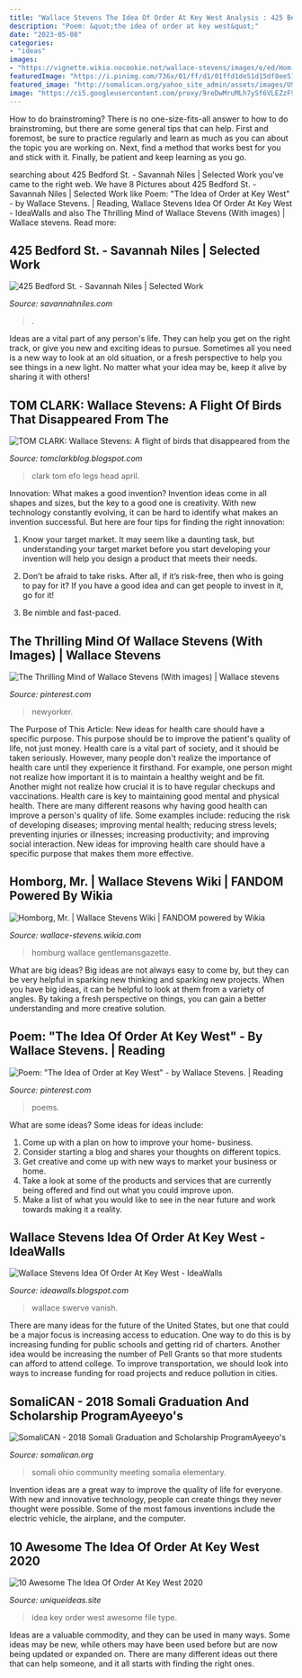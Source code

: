 ```yaml
---
title: "Wallace Stevens The Idea Of Order At Key West Analysis : 425 Bedford St."
description: "Poem: &quot;the idea of order at key west&quot;"
date: "2023-05-08"
categories:
- "ideas"
images:
- "https://vignette.wikia.nocookie.net/wallace-stevens/images/e/ed/Hom-hat-from-konrad-adenauer.jpg/revision/latest?cb=20140406184142"
featuredImage: "https://i.pinimg.com/736x/01/ff/d1/01ffd1de51d15df8ee5154227d6e6799--writers-and-poets-poetry.jpg"
featured_image: "http://somalican.org/yahoo_site_admin/assets/images/USAID_Meeting.33212711_std.jpg"
image: "https://ci5.googleusercontent.com/proxy/9reDwMruMLh7ySf6VLEZzF9Gf11NQlN2jP0zylyTFZYn7snE1HIzHsDmX2OYJecEhpRggYJe_H0_ChhRRMX0Brx9HEhwWsohLJQEGfvWh4G1BcUNV8M=s0-d-e1-ft#https://farm3.staticflickr.com/2937/13802493393_ca6daedd85_b.jpg"
---
```



How to do brainstroming?
There is no one-size-fits-all answer to how to do brainstroming, but there are some general tips that can help. First and foremost, be sure to practice regularly and learn as much as you can about the topic you are working on. Next, find a method that works best for you and stick with it. Finally, be patient and keep learning as you go.

	

		
searching about 425 Bedford St. - Savannah Niles | Selected Work you've came to the right web. We have 8 Pictures about 425 Bedford St. - Savannah Niles | Selected Work like Poem: &quot;The Idea of Order at Key West&quot; - by Wallace Stevens. | Reading, Wallace Stevens Idea Of Order At Key West - IdeaWalls and also The Thrilling Mind of Wallace Stevens (With images) | Wallace stevens. Read more:
		
    
## 425 Bedford St. - Savannah Niles | Selected Work

<img loading=lazy src="https://format-com-cld-res.cloudinary.com/image/private/s--8d3fNdIG--/c_crop,h_4199,w_2800,x_0,y_0/c_fill,g_center,h_1200,w_1600/a_auto,fl_keep_iptc.progressive,q_95/15349-522802-9754.jpg" onerror="this.onerror=null;this.src='https://tse2.mm.bing.net/th?id=OIP.BXf4V79nPI_XzP0hmoifCQHaFj&amp;pid=15.1';" alt="425 Bedford St. - Savannah Niles | Selected Work">

_Source: savannahniles.com_

>. 

	

Ideas are a vital part of any person's life. They can help you get on the right track, or give you new and exciting ideas to pursue. Sometimes all you need is a new way to look at an old situation, or a fresh perspective to help you see things in a new light. No matter what your idea may be, keep it alive by sharing it with others!

    
## TOM CLARK: Wallace Stevens: A Flight Of Birds That Disappeared From The

<img loading=lazy src="https://ci5.googleusercontent.com/proxy/9reDwMruMLh7ySf6VLEZzF9Gf11NQlN2jP0zylyTFZYn7snE1HIzHsDmX2OYJecEhpRggYJe_H0_ChhRRMX0Brx9HEhwWsohLJQEGfvWh4G1BcUNV8M=s0-d-e1-ft#https://farm3.staticflickr.com/2937/13802493393_ca6daedd85_b.jpg" onerror="this.onerror=null;this.src='https://tse4.mm.bing.net/th?id=OIP.CMsjA3X6JLrRDWDqKdp4HwHaHH&amp;pid=15.1';" alt="TOM CLARK: Wallace Stevens: A flight of birds that disappeared from the">

_Source: tomclarkblog.blogspot.com_

>clark tom efo legs head april. 

	

Innovation: What makes a good invention?
Invention ideas come in all shapes and sizes, but the key to a good one is creativity. With new technology constantly evolving, it can be hard to identify what makes an invention successful. But here are four tips for finding the right innovation:
1. Know your target market. It may seem like a daunting task, but understanding your target market before you start developing your invention will help you design a product that meets their needs.

2. Don’t be afraid to take risks. After all, if it’s risk-free, then who is going to pay for it? If you have a good idea and can get people to invest in it, go for it!
3. Be nimble and fast-paced.

    
## The Thrilling Mind Of Wallace Stevens (With Images) | Wallace Stevens

<img loading=lazy src="https://i.pinimg.com/736x/01/ff/d1/01ffd1de51d15df8ee5154227d6e6799--writers-and-poets-poetry.jpg" onerror="this.onerror=null;this.src='https://tse3.mm.bing.net/th?id=OIP.W9MACE6zNvI53vCMeujeAQDVEl&amp;pid=15.1';" alt="The Thrilling Mind of Wallace Stevens (With images) | Wallace stevens">

_Source: pinterest.com_

>newyorker. 

	

The Purpose of This Article: New ideas for health care should have a specific purpose. This purpose should be to improve the patient's quality of life, not just money.
Health care is a vital part of society, and it should be taken seriously. However, many people don't realize the importance of health care until they experience it firsthand. For example, one person might not realize how important it is to maintain a healthy weight and be fit. Another might not realize how crucial it is to have regular checkups and vaccinations. Health care is key to maintaining good mental and physical health. There are many different reasons why having good health can improve a person's quality of life. Some examples include: reducing the risk of developing diseases; improving mental health; reducing stress levels; preventing injuries or illnesses; increasing productivity; and improving social interaction. New ideas for improving health care should have a specific purpose that makes them more effective.

    
## Homborg, Mr. | Wallace Stevens Wiki | FANDOM Powered By Wikia

<img loading=lazy src="https://vignette.wikia.nocookie.net/wallace-stevens/images/e/ed/Hom-hat-from-konrad-adenauer.jpg/revision/latest?cb=20140406184142" onerror="this.onerror=null;this.src='https://tse3.mm.bing.net/th?id=OIP.ZwmM6voLjmMhEf95ihYx_gHaD8&amp;pid=15.1';" alt="Homborg, Mr. | Wallace Stevens Wiki | FANDOM powered by Wikia">

_Source: wallace-stevens.wikia.com_

>homburg wallace gentlemansgazette. 

	

What are big ideas?
Big ideas are not always easy to come by, but they can be very helpful in sparking new thinking and sparking new projects. When you have big ideas, it can be helpful to look at them from a variety of angles. By taking a fresh perspective on things, you can gain a better understanding and more creative solution.

    
## Poem: &quot;The Idea Of Order At Key West&quot; - By Wallace Stevens. | Reading

<img loading=lazy src="https://i.pinimg.com/736x/09/94/cd/0994cd2061068d73fd4a87e72237e2e7.jpg" onerror="this.onerror=null;this.src='https://tse2.mm.bing.net/th?id=OIP.NqdXb0_rUq2nRzc1kCmqwAAAAA&amp;pid=15.1';" alt="Poem: &quot;The Idea of Order at Key West&quot; - by Wallace Stevens. | Reading">

_Source: pinterest.com_

>poems. 

	

What are some ideas?
Some ideas for ideas include:
1. Come up with a plan on how to improve your home- business. 
2. Consider starting a blog and shares your thoughts on different topics. 
3. Get creative and come up with new ways to market your business or home. 
4. Take a look at some of the products and services that are currently being offered and find out what you could improve upon. 
5. Make a list of what you would like to see in the near future and work towards making it a reality. 

    
## Wallace Stevens Idea Of Order At Key West - IdeaWalls

<img loading=lazy src="https://1.bp.blogspot.com/-24tPYD5GIVo/U01PaV0Rz2I/AAAAAAAAAbE/Q52lWKqyeD0/w1200-h630-p-k-no-nu/keywest1.jpg" onerror="this.onerror=null;this.src='https://tse3.mm.bing.net/th?id=OIP.pOxJT6biUp0qwBdQwywOlQHaD4&amp;pid=15.1';" alt="Wallace Stevens Idea Of Order At Key West - IdeaWalls">

_Source: ideawalls.blogspot.com_

>wallace swerve vanish. 

	

There are many ideas for the future of the United States, but one that could be a major focus is increasing access to education. One way to do this is by increasing funding for public schools and getting rid of charters. Another idea would be increasing the number of Pell Grants so that more students can afford to attend college. To improve transportation, we should look into ways to increase funding for road projects and reduce pollution in cities.

    
## SomaliCAN - 2018 Somali Graduation And Scholarship ProgramAyeeyo&#039;s

<img loading=lazy src="http://somalican.org/yahoo_site_admin/assets/images/USAID_Meeting.33212711_std.jpg" onerror="this.onerror=null;this.src='https://tse3.mm.bing.net/th?id=OIP.b9sSE3e6hDUmve0zH1bCygHaFi&amp;pid=15.1';" alt="SomaliCAN - 2018 Somali Graduation and Scholarship ProgramAyeeyo&#039;s">

_Source: somalican.org_

>somali ohio community meeting somalia elementary. 

	

Invention ideas are a great way to improve the quality of life for everyone. With new and innovative technology, people can create things they never thought were possible. Some of the most famous inventions include the electric vehicle, the airplane, and the computer.

    
## 10 Awesome The Idea Of Order At Key West 2020

<img loading=lazy src="https://www.uniqueideas.site/wp-content/uploads/the-idea-of-order-at-key-west-readwallace-stevens-on-vimeo.jpg" onerror="this.onerror=null;this.src='https://tse1.mm.bing.net/th?id=OIP.4MeP4L6TFumRESMpyR5cIwHaEK&amp;pid=15.1';" alt="10 Awesome The Idea Of Order At Key West 2020">

_Source: uniqueideas.site_

>idea key order west awesome file type. 

	

Ideas are a valuable commodity, and they can be used in many ways. Some ideas may be new, while others may have been used before but are now being updated or expanded on. There are many different ideas out there that can help someone, and it all starts with finding the right ones.

